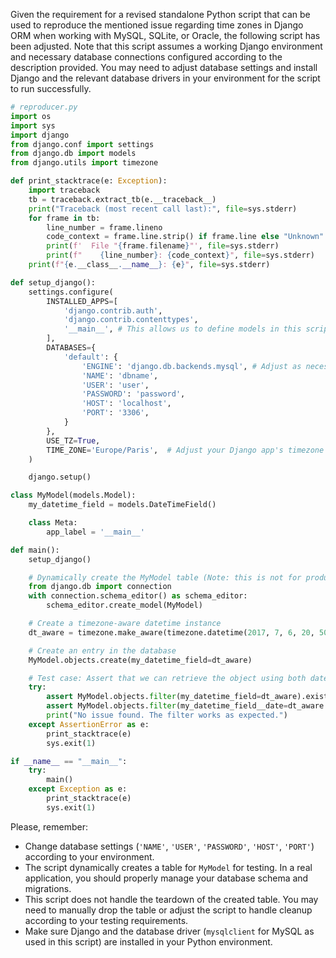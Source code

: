 Given the requirement for a revised standalone Python script that can be used to reproduce the mentioned issue regarding time zones in Django ORM when working with MySQL, SQLite, or Oracle, the following script has been adjusted. Note that this script assumes a working Django environment and necessary database connections configured according to the description provided. You may need to adjust database settings and install Django and the relevant database drivers in your environment for the script to run successfully.

```python
# reproducer.py
import os
import sys
import django
from django.conf import settings
from django.db import models
from django.utils import timezone

def print_stacktrace(e: Exception):
    import traceback
    tb = traceback.extract_tb(e.__traceback__)
    print("Traceback (most recent call last):", file=sys.stderr)
    for frame in tb:
        line_number = frame.lineno
        code_context = frame.line.strip() if frame.line else "Unknown"
        print(f'  File "{frame.filename}"', file=sys.stderr)
        print(f"    {line_number}: {code_context}", file=sys.stderr)
    print(f"{e.__class__.__name__}: {e}", file=sys.stderr)

def setup_django():
    settings.configure(
        INSTALLED_APPS=[
            'django.contrib.auth',
            'django.contrib.contenttypes',
            '__main__', # This allows us to define models in this script
        ],
        DATABASES={
            'default': {
                'ENGINE': 'django.db.backends.mysql', # Adjust as necessary
                'NAME': 'dbname',
                'USER': 'user',
                'PASSWORD': 'password',
                'HOST': 'localhost',
                'PORT': '3306',
            }
        },
        USE_TZ=True,
        TIME_ZONE='Europe/Paris',  # Adjust your Django app's timezone as necessary
    )

    django.setup()

class MyModel(models.Model):
    my_datetime_field = models.DateTimeField()

    class Meta:
        app_label = '__main__'

def main():
    setup_django()

    # Dynamically create the MyModel table (Note: this is not for production use)
    from django.db import connection
    with connection.schema_editor() as schema_editor:
        schema_editor.create_model(MyModel)

    # Create a timezone-aware datetime instance
    dt_aware = timezone.make_aware(timezone.datetime(2017, 7, 6, 20, 50))

    # Create an entry in the database
    MyModel.objects.create(my_datetime_field=dt_aware)

    # Test case: Assert that we can retrieve the object using both datetime and date filters
    try:
        assert MyModel.objects.filter(my_datetime_field=dt_aware).exists()
        assert MyModel.objects.filter(my_datetime_field__date=dt_aware.date()).exists()
        print("No issue found. The filter works as expected.")
    except AssertionError as e:
        print_stacktrace(e)
        sys.exit(1)

if __name__ == "__main__":
    try:
        main()
    except Exception as e:
        print_stacktrace(e)
        sys.exit(1)
```

Please, remember:

- Change database settings (`'NAME'`, `'USER'`, `'PASSWORD'`, `'HOST'`, `'PORT'`) according to your environment.
- The script dynamically creates a table for `MyModel` for testing. In a real application, you should properly manage your database schema and migrations.
- This script does not handle the teardown of the created table. You may need to manually drop the table or adjust the script to handle cleanup according to your testing requirements.
- Make sure Django and the database driver (`mysqlclient` for MySQL as used in this script) are installed in your Python environment.